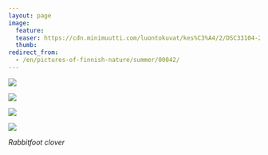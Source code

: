 ```yaml
---
layout: page
image:
  feature:
  teaser: https://cdn.minimuutti.com/luontokuvat/kes%C3%A4/2/DSC33104-245px.jpg
  thumb:
redirect_from:
  - /en/pictures-of-finnish-nature/summer/00042/
---
```


![](https://cdn.minimuutti.com/luontokuvat/kes%C3%A4/2/DSC33104-800px.jpg)

![](https://cdn.minimuutti.com/luontokuvat/kes%C3%A4/2/DSC33106-800px.jpg)

![](https://cdn.minimuutti.com/luontokuvat/kes%C3%A4/2/DSC33111-800px.jpg)

![](https://cdn.minimuutti.com/luontokuvat/kes%C3%A4/2/DSC33114-800px.jpg)

*Rabbitfoot clover*
